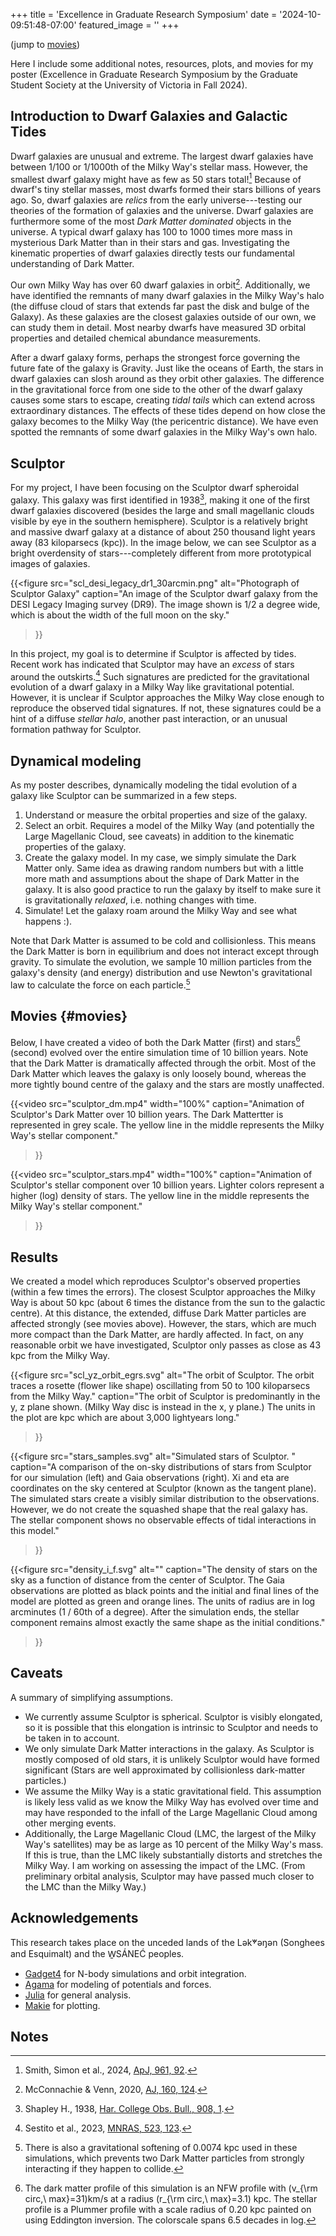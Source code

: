 +++
title = 'Excellence in Graduate Research Symposium'
date = '2024-10-09:51:48-07:00'
featured_image = ''
+++


(jump to [movies](#movies))


Here I include some additional notes, resources, plots, and movies for my poster (Excellence in Graduate Research Symposium by the Graduate Student Society at the University of Victoria in Fall 2024).


## Introduction to Dwarf Galaxies and Galactic Tides

Dwarf galaxies are unusual and extreme. The largest dwarf galaxies have between 1/100 or 1/1000th of the Milky Way's stellar mass. However, the smallest dwarf galaxy might have as few as 50 stars total![^1] 
Because of dwarf's tiny stellar masses, most dwarfs formed their stars billions of years ago. So, dwarf galaxies are *relics* from the early universe---testing our theories of the formation of galaxies and the universe. Dwarf galaxies are furthermore some of the most *Dark Matter dominated* objects in the universe. A typical dwarf galaxy has 100 to 1000 times more mass in mysterious Dark Matter than in their stars and gas. Investigating the kinematic properties of dwarf galaxies directly tests our fundamental understanding of Dark Matter.

Our own Milky Way has over 60 dwarf galaxies in orbit[^2]. Additionally, we have identified the remnants of many dwarf galaxies in the Milky Way's halo (the diffuse cloud of stars that extends far past the disk and bulge of the Galaxy). As these galaxies are the closest galaxies outside of our own, we can study them in detail. Most nearby dwarfs have measured 3D orbital properties and detailed chemical abundance measurements.

After a dwarf galaxy forms, perhaps the strongest force governing the future fate of the galaxy is Gravity. Just like the oceans of Earth, the stars in dwarf galaxies can slosh around as they orbit other galaxies. The difference in the gravitational force from one side to the other of the dwarf galaxy causes some stars to escape, creating *tidal tails* which can extend across extraordinary distances. The effects of these tides depend on how close the galaxy becomes to the Milky Way (the pericentric distance). We have even spotted the remnants of some dwarf galaxies in the Milky Way's own halo.

## Sculptor
For my project, I have been focusing on the Sculptor dwarf spheroidal galaxy. This galaxy was first identified in 1938[^3], making it one of the first dwarf galaxies discovered (besides the large and small magellanic clouds visible by eye in the southern hemisphere). Sculptor is a relatively bright and massive dwarf galaxy at a distance of about 250 thousand light years away (83 kiloparsecs (kpc)). In the image below, we can see Sculptor as a bright overdensity of stars---completely different from more prototypical images of galaxies.


{{<figure 
    src="scl_desi_legacy_dr1_30arcmin.png"
    alt="Photograph of Sculptor Galaxy" 
    caption="An image of the Sculptor dwarf galaxy from the DESI Legacy Imaging survey (DR9). The image shown is 1/2 a degree wide, which is about the width of the full moon on the sky."
>}}


In this project, my goal is to determine if Sculptor is affected by tides.
Recent work has indicated that Sculptor may have an *excess* of stars around the outskirts.[^7] Such signatures are predicted for the gravitational evolution of a dwarf galaxy in a Milky Way like gravitational potential. However, it is unclear if Sculptor approaches the Milky Way close enough to reproduce the observed tidal signatures. If not, these signatures could be a hint of a diffuse *stellar halo*, another past interaction, or an unusual formation pathway for Sculptor. 


## Dynamical modeling
As my poster describes, dynamically modeling the tidal evolution of a galaxy like Sculptor can be summarized in a few steps.
1. Understand or measure the orbital properties and size of the galaxy. 
2. Select an orbit. Requires a model of the Milky Way (and potentially the Large Magellanic Cloud, see caveats) in addition to the kinematic properties of the galaxy.
3. Create the galaxy model. In my case, we simply simulate the Dark Matter only. Same idea as drawing random numbers but with a little more math and assumptions about the shape of Dark Matter in the galaxy. It is also good practice to run the galaxy by itself to make sure it is gravitationally *relaxed*, i.e. nothing changes with time.
4. Simulate! Let the galaxy roam around the Milky Way and see what happens :).

Note that Dark Matter is assumed to be cold and collisionless. This means the Dark Matter is born in equilibrium and does not interact except through gravity. To simulate the evolution, we sample 10 million particles from the galaxy's density (and energy) distribution and use Newton's gravitational law to calculate the force on each particle.[^9]

## Movies {#movies}

Below, I have created a video of both the Dark Matter (first) and stars[^6] (second) evolved over the entire simulation time of 10 billion years. Note that the Dark Matter is dramatically affected through the orbit. Most of the Dark Matter which leaves the galaxy is only loosely bound, whereas the more tightly bound centre of the galaxy and the stars are mostly unaffected.

{{<video 
    src="sculptor_dm.mp4" 
    width="100%"
    caption="Animation of Sculptor's Dark Matter over 10 billion years. The Dark Mattertter is represented in grey scale. The yellow line in the middle represents the Milky Way's stellar component."
>}}


{{<video 
    src="sculptor_stars.mp4" 
    width="100%"
    caption="Animation of Sculptor's stellar component over 10 billion years. Lighter colors represent a higher (log) density of stars. The yellow line in the middle represents the Milky Way's stellar component."
>}}


## Results

We created a model which reproduces Sculptor's observed properties (within a few times the errors). The closest Sculptor approaches the Milky Way is about 50 kpc (about 6 times the distance from the sun to the galactic centre). At this distance, the extended, diffuse Dark Matter particles are affected strongly (see movies above). However, the stars, which are much more compact than the Dark Matter, are hardly affected. In fact, on any reasonable orbit we have investigated, Sculptor only passes as close as 43 kpc from the Milky Way.

{{<figure
    src="scl_yz_orbit_egrs.svg"
    alt="The orbit of Sculptor. The orbit traces a rosette (flower like shape) oscillating from 50 to 100 kiloparsecs from the Milky Way."
    caption="The orbit of Sculptor is predominantly in the y, z plane shown. (Milky Way disc is instead in the x, y plane.) The units in the plot are kpc which are about 3,000 lightyears long."
>}}

{{<figure
    src="stars_samples.svg"
    alt="Simulated stars of Sculptor. "
    caption="A comparison of the on-sky distributions of stars from Sculptor for our simulation (left) and Gaia observations (right). Xi and eta are coordinates on the sky centered at Sculptor (known as the tangent plane). The simulated stars create a visibly similar distribution to the observations. However, we do not create the squashed shape that the real galaxy has. The stellar component shows no observable effects of tidal interactions in this model."
>}}

{{<figure
    src="density_i_f.svg"
    alt=""
    caption="The density of stars on the sky as a function of distance from the center of Sculptor. The Gaia observations are plotted as black points and the initial and final lines of the model are plotted as green and orange lines. The units of radius are in log arcminutes (1 / 60th of a degree). After the simulation ends, the stellar component remains almost exactly the same shape as the initial conditions."
>}}




## Caveats
A summary of simplifying assumptions.
- We currently assume Sculptor is spherical. Sculptor is visibly elongated, so it is possible that this elongation is intrinsic to Sculptor and needs to be taken in to account.
- We only simulate Dark Matter interactions in the galaxy. As Sculptor is mostly composed of old stars, it is unlikely Sculptor would have formed significant (Stars are well approximated by collisionless dark-matter particles.)
- We assume the Milky Way is a static gravitational field. This assumption is likely less valid as we know the Milky Way has evolved over time and may have responded to the infall of the Large Magellanic Cloud among other merging events.
- Additionally, the Large Magellanic Cloud (LMC, the largest of the Milky Way's satellites) may be as large as 10 percent of the Milky Way's mass. If this is true, than the LMC likely substantially distorts and stretches the Milky Way. I am working on assessing the impact of the LMC. (From preliminary orbital analysis, Sculptor may have passed much closer to the LMC than the Milky Way.) 

## Acknowledgements
This research takes place on the unceded lands of the Lək̓ʷəŋən (Songhees and Esquimalt) and the W̱SÁNEĆ peoples.


- [Gadget4](https://wwwmpa.mpa-garching.mpg.de/gadget4/) for N-body simulations and orbit integration.
- [Agama](http://agama.software) for modeling of potentials and forces.
- [Julia](https://julialang.org) for general analysis.
- [Makie](https://docs.makie.org/) for plotting.


## Notes
[^1]: Smith, Simon et al., 2024, [ApJ, 961, 92](https://ui.adsabs.harvard.edu/abs/2024ApJ...961...92S/abstract).
[^2]: McConnachie & Venn, 2020, [AJ, 160, 124](https://ui.adsabs.harvard.edu/abs/2020AJ....160..124M).
[^3]: Shapley H., 1938, [Har. College Obs. Bull., 908, 1](https://ui.adsabs.harvard.edu/abs/1938BHarO.908....1S).
[^4]: Jensen et al., 2024, [MNRAS, 527, 4209](https://ui.adsabs.harvard.edu/abs/2024MNRAS.527.4209J).
[^5]: The colorscale of the Dark Matter is logarithmic projected density
[^6]: The dark matter profile of this simulation is an NFW profile with \(v_{\rm circ,\ max}=31\)km/s at a radius \(r_{\rm circ,\ max}=3.1\) kpc.  The stellar profile is a Plummer profile with a scale radius of 0.20 kpc painted on using Eddington inversion. The colorscale spans 6.5 decades in log.
[^7]: Sestito et al., 2023, [MNRAS, 523, 123](https://ui.adsabs.harvard.edu/abs/2023MNRAS.523..123S).
[^8]: Schlegel et al., 2021, [AAS, 237, 235.03](https://ui.adsabs.harvard.edu/abs/2021AAS...23723503S).
[^9]: There is also a gravitational softening of 0.0074 kpc used in these simulations, which prevents two Dark Matter particles from strongly interacting if they happen to collide.
